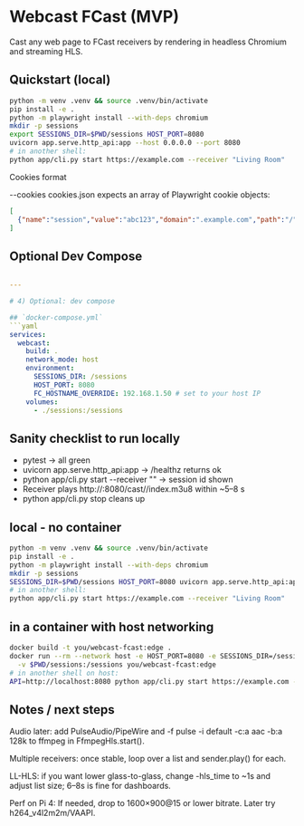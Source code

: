 # Webcast FCast (MVP)

Cast any web page to FCast receivers by rendering in headless Chromium and streaming HLS.

## Quickstart (local)
```bash
python -m venv .venv && source .venv/bin/activate
pip install -e .
python -m playwright install --with-deps chromium
mkdir -p sessions
export SESSIONS_DIR=$PWD/sessions HOST_PORT=8080
uvicorn app.serve.http_api:app --host 0.0.0.0 --port 8080
# in another shell:
python app/cli.py start https://example.com --receiver "Living Room"
```

Cookies format

--cookies cookies.json expects an array of Playwright cookie objects:
```json
[
  {"name":"session","value":"abc123","domain":".example.com","path":"/","httpOnly":true,"secure":true}
]
```

## Optional Dev Compose

```yaml

---

# 4) Optional: dev compose

## `docker-compose.yml`
```yaml
services:
  webcast:
    build: .
    network_mode: host
    environment:
      SESSIONS_DIR: /sessions
      HOST_PORT: 8080
      FC_HOSTNAME_OVERRIDE: 192.168.1.50 # set to your host IP
    volumes:
      - ./sessions:/sessions
```

## Sanity checklist to run locally

- pytest → all green
- uvicorn app.serve.http_api:app → /healthz returns ok
- python app/cli.py start <URL> --receiver "<Your FCast receiver>" → session id shown
- Receiver plays http://<host>:8080/cast/<id>/index.m3u8 within ~5–8 s
- python app/cli.py stop <id> cleans up

## local - no container

```bash
python -m venv .venv && source .venv/bin/activate
pip install -e .
python -m playwright install --with-deps chromium
mkdir -p sessions
SESSIONS_DIR=$PWD/sessions HOST_PORT=8080 uvicorn app.serve.http_api:app --reload --host 0.0.0.0 --port 8080
# in another shell:
python app/cli.py start https://example.com --receiver "Living Room"
```

## in a container with host networking

```bash
docker build -t you/webcast-fcast:edge .
docker run --rm --network host -e HOST_PORT=8080 -e SESSIONS_DIR=/sessions \
  -v $PWD/sessions:/sessions you/webcast-fcast:edge
# in another shell on host:
API=http://localhost:8080 python app/cli.py start https://example.com --receiver "Living Room"
```

## Notes / next steps

Audio later: add PulseAudio/PipeWire and -f pulse -i default -c:a aac -b:a 128k to ffmpeg in FfmpegHls.start().

Multiple receivers: once stable, loop over a list and sender.play() for each.

LL-HLS: if you want lower glass-to-glass, change -hls_time to ~1s and adjust list size; 6–8s is fine for dashboards.

Perf on Pi 4: If needed, drop to 1600×900@15 or lower bitrate. Later try h264_v4l2m2m/VAAPI.

